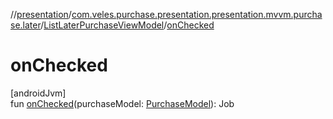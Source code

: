 //[presentation](../../../index.md)/[com.veles.purchase.presentation.presentation.mvvm.purchase.later](../index.md)/[ListLaterPurchaseViewModel](index.md)/[onChecked](on-checked.md)

# onChecked

[androidJvm]\
fun [onChecked](on-checked.md)(purchaseModel: [PurchaseModel](../../../../domain/domain/com.veles.purchase.domain.model.purchase/-purchase-model/index.md)): Job
